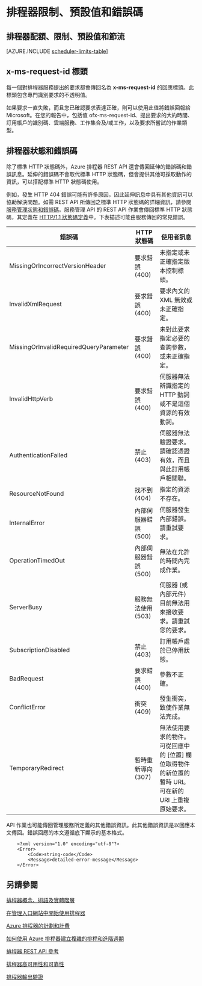 <properties
 pageTitle="排程器限制、預設值和錯誤碼"
 description=""
 services="scheduler"
 documentationCenter=".NET"
 authors="krisragh"
 manager="dwrede"
 editor=""/>
<tags
 ms.service="scheduler"
 ms.workload="infrastructure-services"
 ms.tgt_pltfrm="na"
 ms.devlang="dotnet"
 ms.topic="article"
 ms.date="07/28/2015"
 ms.author="krisragh"/>

# 排程器限制、預設值和錯誤碼

## 排程器配額、限制、預設值和節流

[AZURE.INCLUDE [scheduler-limits-table](../../includes/scheduler-limits-table.md)]

## x-ms-request-id 標頭

每一個對排程器服務提出的要求都會傳回名為 **x-ms-request-id** 的回應標頭。此標頭包含專門識別要求的不透明值。

如果要求一直失敗，而且您已確認要求表達正確，則可以使用此值將錯誤回報給 Microsoft。在您的報告中，包括值 ofx-ms-request-id、提出要求的大約時間、訂用帳戶的識別碼、雲端服務、工作集合及/或工作，以及要求所嘗試的作業類型。

## 排程器狀態和錯誤碼

除了標準 HTTP 狀態碼外，Azure 排程器 REST API 還會傳回延伸的錯誤碼和錯誤訊息。延伸的錯誤碼不會取代標準 HTTP 狀態碼，但會提供其他可採取動作的資訊，可以搭配標準 HTTP 狀態碼使用。

例如，發生 HTTP 404 錯誤可能有許多原因，因此延伸訊息中具有其他資訊可以協助解決問題。如需 REST API 所傳回之標準 HTTP 狀態碼的詳細資訊，請參閱[服務管理狀態和錯誤碼](https://msdn.microsoft.com/library/windowsazure/ee460801.aspx)。服務管理 API 的 REST API 作業會傳回標準 HTTP 狀態碼，其定義在 [HTTP/1.1 狀態碼定義](http://www.w3.org/Protocols/rfc2616/rfc2616-sec10.html)中。下表描述可能由服務傳回的常見錯誤。

|錯誤碼|HTTP 狀態碼|使用者訊息|
|----|----|----|
|MissingOrIncorrectVersionHeader|要求錯誤 (400)|未指定或未正確指定版本控制標頭。|
|InvalidXmlRequest|要求錯誤 (400)|要求內文的 XML 無效或未正確指定。|
|MissingOrInvalidRequiredQueryParameter|要求錯誤 (400)|未對此要求指定必要的查詢參數，或未正確指定。|
|InvalidHttpVerb|要求錯誤 (400)|伺服器無法辨識指定的 HTTP 動詞或不是這個資源的有效動詞。|
|AuthenticationFailed|禁止 (403)|伺服器無法驗證要求。請確認憑證有效，而且與此訂用帳戶相關聯。|
|ResourceNotFound|找不到 (404)|指定的資源不存在。|
|InternalError|內部伺服器錯誤 (500)|伺服器發生內部錯誤。請重試要求。|
|OperationTimedOut|內部伺服器錯誤 (500)|無法在允許的時間內完成作業。|
|ServerBusy|服務無法使用 (503)|伺服器 (或內部元件) 目前無法用來接收要求。請重試您的要求。|
|SubscriptionDisabled|禁止 (403)|訂用帳戶處於已停用狀態。|
|BadRequest|要求錯誤 (400)|參數不正確。|
|ConflictError|衝突 (409)|發生衝突，致使作業無法完成。|
|TemporaryRedirect|暫時重新導向 (307)|無法使用要求的物件。可從回應中的 [位置] 欄位取得物件的新位置的暫時 URI。可在新的 URI 上重複原始要求。|

API 作業也可能傳回管理服務所定義的其他錯誤資訊。此其他錯誤資訊是以回應本文傳回。錯誤回應的本文遵循底下顯示的基本格式。

		<?xml version="1.0" encoding="utf-8"?>  
		<Error>  
			<Code>string-code</Code>  
			<Message>detailed-error-message</Message>  
		</Error>  

## 另請參閱

 [排程器概念、術語及實體階層](scheduler-concepts-terms.md)

 [在管理入口網站中開始使用排程器](scheduler-get-started-portal.md)

 [Azure 排程器的計劃和計費](scheduler-plans-billing.md)

 [如何使用 Azure 排程器建立複雜的排程和進階週期](scheduler-advanced-complexity.md)

 [排程器 REST API 參考](https://msdn.microsoft.com/library/dn528946)

 [排程器高可用性和可靠性](scheduler-high-availability-reliability.md)

 [排程器輸出驗證](scheduler-outbound-authentication.md)

<!---HONumber=August15_HO6-->